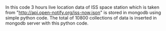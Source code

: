 In this code 3 hours live location data of ISS space station which is taken from "http://api.open-notify.org/iss-now.json" is stored in mongodb using simple python code. The total of 10800 collections of data is inserted in mongodb server with this python code.
